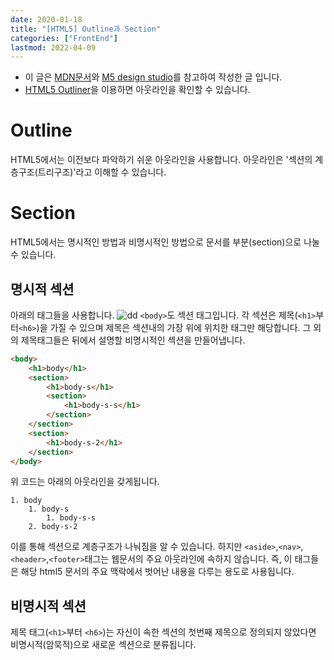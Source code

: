 ```yaml
---
date: 2020-01-18
title: "[HTML5] Outline과 Section"
categories: ["FrontEnd"]
lastmod: 2022-04-09
---
```

 - 이 글은 [MDN문서](https://developer.mozilla.org/ko/docs/Web/HTML/HTML5_%EB%AC%B8%EC%84%9C%EC%9D%98_%EC%84%B9%EC%85%98%EA%B3%BC_%EC%9C%A4%EA%B3%BD)와 [M5 design studio](https://m5designstudio.com/2013/orlando-web-design/html5-for-beginners-2)를 참고하여 작성한 글 입니다.
 - [HTML5 Outliner](https://gsnedders.html5.org/outliner/)을 이용하면 아웃라인을 확인할 수 있습니다.  
 
# Outline  
 HTML5에서는 이전보다 파악하기 쉬운 아웃라인을 사용합니다. 
아웃라인은 '섹션의 계층구조(트리구조)'라고 이해할 수 있습니다.  

# Section
 HTML5에서는 명시적인 방법과 비명시적인 방법으로 문서를 부분(section)으로 나눌수 있습니다.  
 
## 명시적 섹션
아래의 태그들을 사용합니다.
![dd](https://m5designstudio.com/wp-content/uploads/2013/01/HTML5_website_structure.jpg)
`<body>`도 섹션 태그입니다. 각 섹션은 제목(`<h1>`부터`<h6>`)을 가질 수 있으며 제목은 섹션내의 가장 위에 위치한 태그만 해당합니다. 그 외의 제목태그들은 뒤에서 설명할 비명시적인 섹션을 만들어냅니다.  
```html
<body>
    <h1>body</h1>
    <section>
        <h1>body-s</h1>
        <section>
            <h1>body-s-s</h1>
        </section>
    </section>
    <section>
        <h1>body-s-2</h1>
    </section>
</body>
```
위 코드는 아래의 아웃라인을 갖게됩니다.
```
1. body
    1. body-s
        1. body-s-s
    2. body-s-2
```
이를 통해 섹션으로 계층구조가 나눠짐을 알 수 있습니다. 
하지만 `<aside>`,`<nav>`,`<header>`,`<footer>`태그는 웹문서의 주요 아웃라인에 속하지 않습니다. 즉, 이 태그들은 해당 html5 문서의 주요 맥락에서 벗어난 내용을 다루는 용도로 사용됩니다.
## 비명시적 섹션
제목 태그(`<h1>`부터 `<h6>`)는 자신이 속한 섹션의 첫번째 제목으로 정의되지 않았다면 비명시적(암묵적)으로 새로운 섹션으로 분류됩니다.

